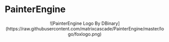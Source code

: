 # PainterEngine
<div align=center>![PainterEngine Logo By DBinary](https://raw.githubusercontent.com/matrixcascade/PainterEngine/master/logo/foxlogo.png)

